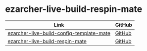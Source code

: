 

# ezarcher-live-build-respin-mate

| Link | GitHub |
| ---- | ------ |
| [ezarcher-live-build-config-template-mate](https://samwhelp.github.io/ezarcher-live-build-config-template-mate/) | [GitHub](https://github.com/samwhelp/ezarcher-live-build-config-template-mate) |
| [ezarcher-live-build-respin-mate](https://samwhelp.github.io/ezarcher-live-build-respin-mate/) | [GitHub](https://github.com/samwhelp/ezarcher-live-build-respin-mate) |
